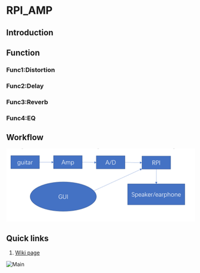 # RPI_AMP

## Introduction

## Function
### Func1:Distortion
### Func2:Delay
### Func3:Reverb
### Func4:EQ


## Workflow
![Workflpw](resource/images/workflow.png)

## Quick links

1) [Wiki page](https://github.com/LemonRepublica/RPI_AMP/wiki)  

![Main](resources/images/Main.jpg)
